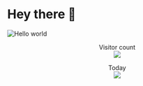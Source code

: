 # Hey there :wave:

<img src="https://raw.githubusercontent.com/sagar-viradiya/sagar-viradiya/master/resources/banner.png" alt="Hello world">

<p align="center"> 
  Visitor count<br>
  <img src="https://profile-counter.glitch.me/sagar-viradiya/count.svg" />
</p>
<p align="center"> 
  Today<br>
  <img src="https://profile-counter.glitch.me/seriusagency/count.svg" />
</p>

